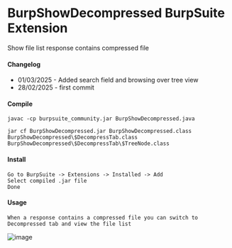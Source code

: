 # BurpShowDecompressed BurpSuite Extension
Show file list response contains compressed file


#### Changelog

 - 01/03/2025 - Added search field and browsing over tree view
 - 28/02/2025 - first commit


#### Compile


```
javac -cp burpsuite_community.jar BurpShowDecompressed.java

jar cf BurpShowDecompressed.jar BurpShowDecompressed.class BurpShowDecompressed\$DecompressTab.class BurpShowDecompressed\$DecompressTab\$TreeNode.class 

```

#### Install

```
Go to BurpSuite -> Extensions -> Installed -> Add
Select compiled .jar file
Done

```

#### Usage

```
When a response contains a compressed file you can switch to Decompressed tab and view the file list

```



![image](https://github.com/user-attachments/assets/d9c527c1-de9d-4bcf-81db-90520825fae2)

